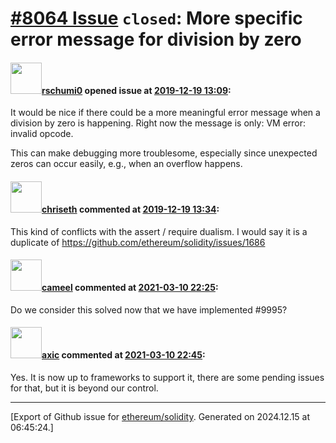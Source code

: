 # [\#8064 Issue](https://github.com/ethereum/solidity/issues/8064) `closed`: More specific error message for division by zero

#### <img src="https://avatars.githubusercontent.com/u/58267968?v=4" width="50">[rschumi0](https://github.com/rschumi0) opened issue at [2019-12-19 13:09](https://github.com/ethereum/solidity/issues/8064):

It would be nice if there could be a more meaningful error message when a division by zero is happening. Right now the message is only: VM error: invalid opcode. 

This can make debugging more troublesome, especially since unexpected zeros can occur easily, e.g., when an overflow happens.

#### <img src="https://avatars.githubusercontent.com/u/9073706?v=4" width="50">[chriseth](https://github.com/chriseth) commented at [2019-12-19 13:34](https://github.com/ethereum/solidity/issues/8064#issuecomment-567491862):

This kind of conflicts with the assert / require dualism. I would say it is a duplicate of https://github.com/ethereum/solidity/issues/1686

#### <img src="https://avatars.githubusercontent.com/u/137030?v=4" width="50">[cameel](https://github.com/cameel) commented at [2021-03-10 22:25](https://github.com/ethereum/solidity/issues/8064#issuecomment-796228885):

Do we consider this solved now that we have implemented #9995?

#### <img src="https://avatars.githubusercontent.com/u/20340?v=4" width="50">[axic](https://github.com/axic) commented at [2021-03-10 22:45](https://github.com/ethereum/solidity/issues/8064#issuecomment-796256703):

Yes. It is now up to frameworks to support it, there are some pending issues for that, but it is beyond our control.


-------------------------------------------------------------------------------



[Export of Github issue for [ethereum/solidity](https://github.com/ethereum/solidity). Generated on 2024.12.15 at 06:45:24.]
